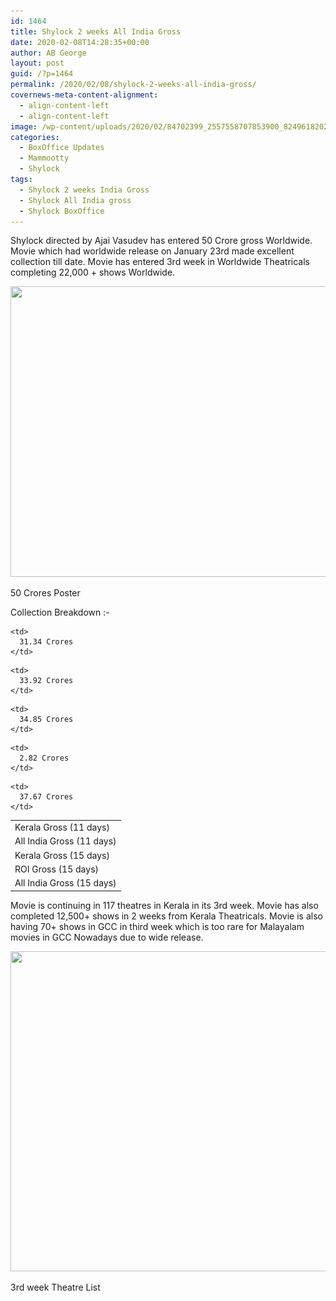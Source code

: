 ```yaml
---
id: 1464
title: Shylock 2 weeks All India Gross
date: 2020-02-08T14:28:35+00:00
author: AB George
layout: post
guid: /?p=1464
permalink: /2020/02/08/shylock-2-weeks-all-india-gross/
covernews-meta-content-alignment:
  - align-content-left
  - align-content-left
image: /wp-content/uploads/2020/02/84702399_2557558707853900_8249618202556891136_o.jpg
categories:
  - BoxOffice Updates
  - Mammootty
  - Shylock
tags:
  - Shylock 2 weeks India Gross
  - Shylock All India gross
  - Shylock BoxOffice
---
```

Shylock directed by Ajai Vasudev has entered 50 Crore gross Worldwide. Movie which had worldwide release on January 23rd made excellent collection till date. Movie has entered 3rd week in Worldwide Theatricals completing 22,000 + shows Worldwide. 

<img loading="lazy" width="1024" height="465" src="/wp-content/uploads/2020/02/84059653_887853291647304_1971884013182255104_o-1024x465.jpg" alt="" class="wp-image-1472" srcset="/wp-content/uploads/2020/02/84059653_887853291647304_1971884013182255104_o-1024x465.jpg 1024w, /wp-content/uploads/2020/02/84059653_887853291647304_1971884013182255104_o-300x136.jpg 300w, /wp-content/uploads/2020/02/84059653_887853291647304_1971884013182255104_o-768x349.jpg 768w, /wp-content/uploads/2020/02/84059653_887853291647304_1971884013182255104_o-1200x545.jpg 1200w, /wp-content/uploads/2020/02/84059653_887853291647304_1971884013182255104_o.jpg 1408w" sizes="(max-width: 1024px) 100vw, 1024px" /> <figcaption>50 Crores Poster</figcaption> 

Collection Breakdown :-

<table class="wp-block-table">
  <tr>
    <td>
      Kerala Gross (11 days)
    </td>
    
    <td>
      31.34 Crores
    </td>
  </tr>
  
  <tr>
    <td>
      All India Gross (11 days)
    </td>
    
    <td>
      33.92 Crores
    </td>
  </tr>
  
  <tr>
    <td>
      Kerala Gross (15 days)
    </td>
    
    <td>
      34.85 Crores
    </td>
  </tr>
  
  <tr>
    <td>
      ROI Gross (15 days)
    </td>
    
    <td>
      2.82 Crores
    </td>
  </tr>
  
  <tr>
    <td>
      All India Gross (15 days)
    </td>
    
    <td>
      37.67 Crores
    </td>
  </tr>
</table>

Movie is continuing in 117 theatres in Kerala in its 3rd week. Movie has also completed 12,500+ shows in 2 weeks from Kerala Theatricals. Movie is also having 70+ shows in GCC in third week which is too rare for Malayalam movies in GCC Nowadays due to wide release.

<img loading="lazy" width="1024" height="512" src="/wp-content/uploads/2020/02/84663783_889254554840511_2675875229405806592_o-1024x512.jpg" alt="" class="wp-image-1465" srcset="/wp-content/uploads/2020/02/84663783_889254554840511_2675875229405806592_o-1024x512.jpg 1024w, /wp-content/uploads/2020/02/84663783_889254554840511_2675875229405806592_o-300x150.jpg 300w, /wp-content/uploads/2020/02/84663783_889254554840511_2675875229405806592_o-768x384.jpg 768w, /wp-content/uploads/2020/02/84663783_889254554840511_2675875229405806592_o-1200x600.jpg 1200w, /wp-content/uploads/2020/02/84663783_889254554840511_2675875229405806592_o.jpg 1280w" sizes="(max-width: 1024px) 100vw, 1024px" /> <figcaption>3rd week Theatre List</figcaption>